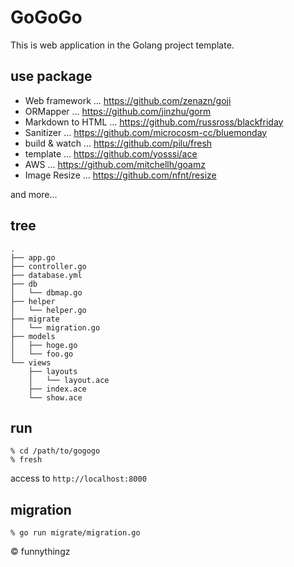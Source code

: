 # GoGoGo

This is web application in the Golang project template.

## use package

- Web framework ... https://github.com/zenazn/goji
- ORMapper ... https://github.com/jinzhu/gorm
- Markdown to HTML ... https://github.com/russross/blackfriday
- Sanitizer ... https://github.com/microcosm-cc/bluemonday
- build & watch ... https://github.com/pilu/fresh
- template ... https://github.com/yosssi/ace
- AWS ... https://github.com/mitchellh/goamz
- Image Resize ... https://github.com/nfnt/resize

and more...

## tree

```
.
├── app.go
├── controller.go
├── database.yml
├── db
│   └── dbmap.go
├── helper
│   └── helper.go
├── migrate
│   └── migration.go
├── models
│   ├── hoge.go
│   └── foo.go
└── views
    ├── layouts
    │   └── layout.ace
    ├── index.ace
    └── show.ace
```

## run

```
% cd /path/to/gogogo
% fresh
```

access to `http://localhost:8000`

## migration

```
% go run migrate/migration.go
```

&copy; funnythingz
